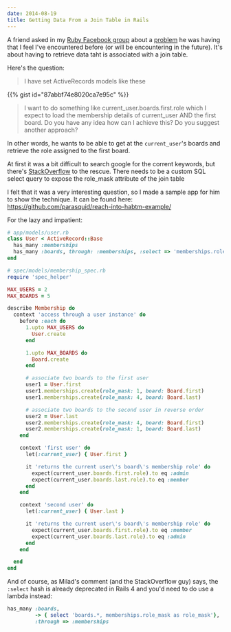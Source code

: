 ```yaml
---
date: 2014-08-19
title: Getting Data From a Join Table in Rails
---
```


A friend asked in my [Ruby Facebook group](https://www.facebook.com/groups/klxrb) about a [problem](https://www.facebook.com/groups/klxrb/permalink/515838138548150/) he was having that I feel I've encountered before (or will be encountering in the future). It's about having to retrieve data taht is associated with a join table.

Here's the question:

> I have set ActiveRecords models like these

{{% gist id="87abbf74e8020ca7e95c" %}}

> I want to do something like current_user.boards.first.role which I expect to load the membership details of current_user AND the first board. Do you have any idea how can I achieve this? Do you suggest another approach?

<!--more-->

In other words, he wants to be able to get at the `current_user`'s boards and retrieve the role assigned to the first board.

At first it was a bit difficult to search google for the corrent keywords, but there's [StackOverflow](http://stackoverflow.com/a/8874831) to the rescue. There needs to be a custom SQL select query to expose the role_mask attribute of the join table

I felt that it was a very interesting question, so I made a sample app for him to show the technique. It can be found here: https://github.com/parasquid/reach-into-habtm-example/

For the lazy and impatient:

``` ruby
# app/models/user.rb
class User < ActiveRecord::Base
  has_many :memberships
  has_many :boards, through: :memberships, :select => 'memberships.role_mask as role_mask'
end
```

``` ruby
# spec/models/membership_spec.rb
require 'spec_helper'

MAX_USERS = 2
MAX_BOARDS = 5

describe Membership do
  context 'access through a user instance' do
    before :each do
      1.upto MAX_USERS do
        User.create
      end

      1.upto MAX_BOARDS do
        Board.create
      end

      # associate two boards to the first user
      user1 = User.first
      user1.memberships.create(role_mask: 1, board: Board.first)
      user1.memberships.create(role_mask: 4, board: Board.last)

      # associate two boards to the second user in reverse order
      user2 = User.last
      user2.memberships.create(role_mask: 4, board: Board.first)
      user2.memberships.create(role_mask: 1, board: Board.last)
    end

    context 'first user' do
      let(:current_user) { User.first }

      it 'returns the current user\'s board\'s membership role' do
        expect(current_user.boards.first.role).to eq :admin
        expect(current_user.boards.last.role).to eq :member
      end
    end

    context 'second user' do
      let(:current_user) { User.last }

      it 'returns the current user\'s board\'s membership role' do
        expect(current_user.boards.first.role).to eq :member
        expect(current_user.boards.last.role).to eq :admin
      end
    end

  end
end
```

And of course, as Milad's comment (and the StackOverflow guy) says, the `:select` hash is already deprecated in Rails 4 and you'd need to do use a lambda instead: 

``` ruby
has_many :boards,
         -> { select 'boards.*, memberships.role_mask as role_mask'},
         :through => :memberships
```
